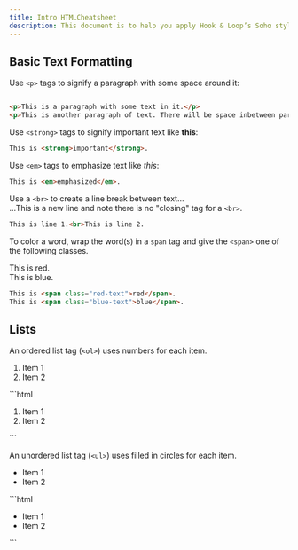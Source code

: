 ```yaml
---
title: Intro HTMLCheatsheet
description: This document is to help you apply Hook & Loop’s Soho styles to Pendo elements in your app/system. All of the styles and CSS code shown below was taken directly from the Soho controls library v4.2.5. Example screenshots are also provided as a starting point to create your default Soho templates. Feel free to play around with the variables and HTML code to get your desired result.
---
```


## Basic Text Formatting

Use `<p>` tags to signify a paragraph with some space around it:
```html

<p>This is a paragraph with some text in it.</p>
<p>This is another paragraph of text. There will be space inbetween paragraphs for readability and most aliginment will be left.</p>
```

Use `<strong>` tags to signify important text like <strong>this</strong>:
```html
This is <strong>important</strong>.
```

Use `<em>` tags to emphasize text like <em>this</em>:
```html
This is <em>emphasized</em>.
```

Use a `<br>` to create a line break between text...<br>...This is a new line and note there is no "closing" tag for a `<br>`.
```html
This is line 1.<br>This is line 2.
```

To color a word, wrap the word(s) in a `span` tag and give the `<span>` one of the following classes.

This is <span class="red-text">red</span>.<br>
This is <span class="blue-text">blue</span>.
```html
This is <span class="red-text">red</span>.
This is <span class="blue-text">blue</span>.
```

## Lists

An ordered list tag (`<ol>`) uses numbers for each item.
<ol>
    <li>Item 1</li>
    <li>Item 2</li>
</ol>
```html
<ol>
    <li>Item 1</li>
    <li>Item 2</li>
</ol>
```

An unordered list tag (`<ul>`) uses filled in circles for each item.
<ul>
    <li>Item 1</li>
    <li>Item 2</li>
</ul>
```html
<ul>
    <li>Item 1</li>
    <li>Item 2</li>
</ul>
```
